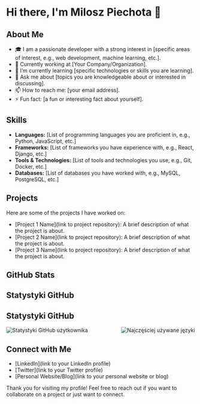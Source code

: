 # Hi there, I'm Milosz Piechota 👋

## About Me

- 🎓 I am a passionate developer with a strong interest in [specific areas of interest, e.g., web development, machine learning, etc.].
- 💼 Currently working at [Your Company/Organization].
- 🌱 I’m currently learning [specific technologies or skills you are learning].
- 💬 Ask me about [topics you are knowledgeable about or interested in discussing].
- 📫 How to reach me: [your email address].
- ⚡ Fun fact: [a fun or interesting fact about yourself].

## Skills

- **Languages:** [List of programming languages you are proficient in, e.g., Python, JavaScript, etc.]
- **Frameworks:** [List of frameworks you have experience with, e.g., React, Django, etc.]
- **Tools & Technologies:** [List of tools and technologies you use, e.g., Git, Docker, etc.]
- **Databases:** [List of databases you have worked with, e.g., MySQL, PostgreSQL, etc.]

## Projects

Here are some of the projects I have worked on:

- [Project 1 Name](link to project repository): A brief description of what the project is about.
- [Project 2 Name](link to project repository): A brief description of what the project is about.
- [Project 3 Name](link to project repository): A brief description of what the project is about.

## GitHub Stats

## Statystyki GitHub

## Statystyki GitHub

<div style="display: flex; justify-content: space-between;">
  <img src="https://github-readme-stats.vercel.app/api?username=YOUR_USERNAME&show_icons=true&theme=gotham&cache_seconds=86400" alt="Statystyki GitHub użytkownika" style="max-width: 49%;" />
  <img src="https://github-readme-stats.vercel.app/api/top-langs/?username=YOUR_USERNAME&layout=compact&theme=gotham&cache_seconds=86400" alt="Najczęściej używane języki" style="max-width: 49%;" />
</div>



## Connect with Me

- [LinkedIn](link to your LinkedIn profile)
- [Twitter](link to your Twitter profile)
- [Personal Website/Blog](link to your personal website or blog)

Thank you for visiting my profile! Feel free to reach out if you want to collaborate on a project or just want to connect.

